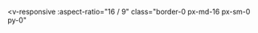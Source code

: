 <v-responsive
  :aspect-ratio="16 / 9"
  class="border-0 px-md-16 px-sm-0 py-0"
>
  <template v-if="isCN !== null">
    <iframe
      v-if="isCN"
      src="//player.bilibili.com/player.html?isOutside=true&aid=112681956672810&bvid=BV14Z3MexEoy&cid=500001596752173&p=1&rel=0"
      scrolling="no"
      allowfullscreen="true"
      class="h-100 w-100 border-0"
    ></iframe>
    <iframe
      v-else
      class="h-100 w-100 border-0"
      src="https://www.youtube.com/embed/kJONeY-DDeE?si=Gl0P4QR2Avs9CocD&rel=0"
      title="YouTube video player"
      allow="accelerometer; autoplay; clipboard-write; encrypted-media; gyroscope; picture-in-picture; web-share"
      referrerpolicy="strict-origin-when-cross-origin"
      allowfullscreen
      ></iframe>
  </template>
</v-responsive>
